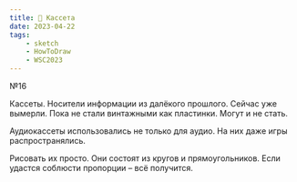```yaml
---
title: 📼 Кассета
date: 2023-04-22
tags:
    - sketch
    - HowToDraw
    - WSC2023
---
```


№16

Кассеты. Носители информации из далёкого прошлого. Сейчас уже вымерли. Пока не стали винтажными как пластинки. Могут и не стать.

Аудиокассеты использовались не только для аудио. На них даже игры распространялись.

Рисовать их просто. Они состоят из кругов и прямоугольников. Если удастся соблюсти пропорции – всё получится.
